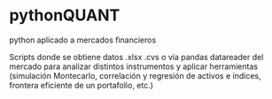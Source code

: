 # pythonQUANT
python aplicado a mercados financieros 

Scripts donde se obtiene datos .xlsx .cvs o vía pandas datareader del mercado para analizar distintos instrumentos y aplicar herramientas (simulación Montecarlo, correlación y regresión de activos e índices, frontera eficiente de un portafolio, etc.)
